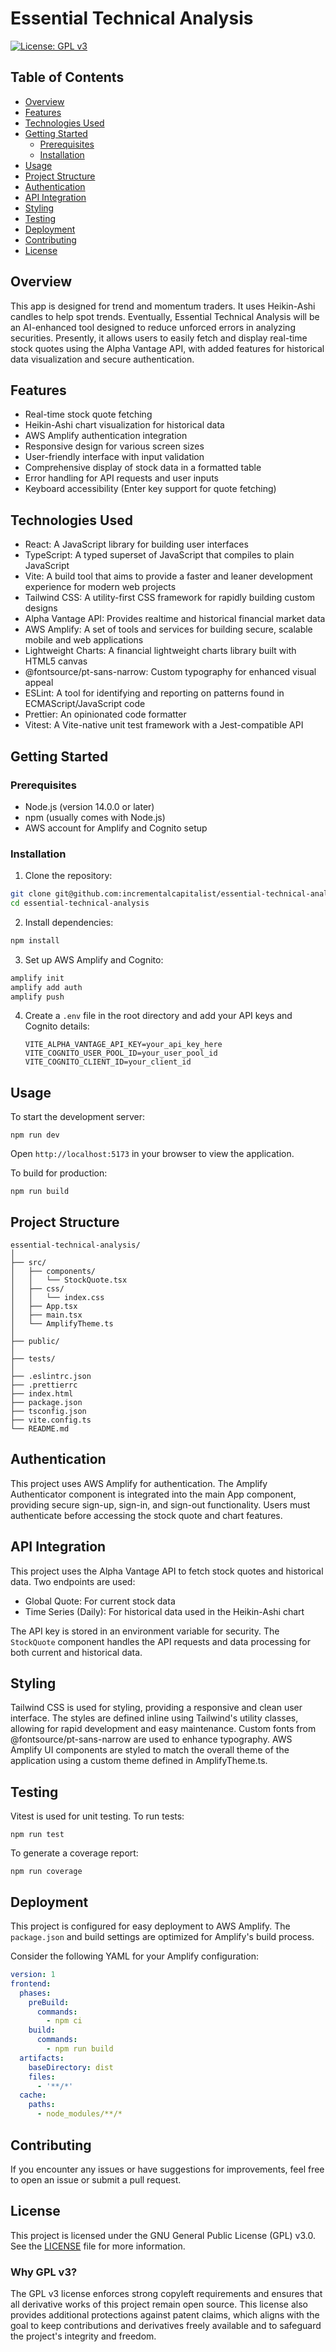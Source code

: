 # Essential Technical Analysis

[![License: GPL v3](https://img.shields.io/badge/License-GPLv3-blue.svg)](https://www.gnu.org/licenses/gpl-3.0) 

## Table of Contents
- [Overview](#overview)
- [Features](#features)
- [Technologies Used](#technologies-used)
- [Getting Started](#getting-started)
  - [Prerequisites](#prerequisites)
  - [Installation](#installation)
- [Usage](#usage)
- [Project Structure](#project-structure)
- [Authentication](#authentication)
- [API Integration](#api-integration)
- [Styling](#styling)
- [Testing](#testing)
- [Deployment](#deployment)
- [Contributing](#contributing)
- [License](#license)

## Overview

This app is designed for trend and momentum traders. It uses Heikin-Ashi candles to help spot trends. Eventually, Essential Technical Analysis will be an AI-enhanced tool designed to reduce unforced errors in analyzing securities. Presently, it allows users to easily fetch and display real-time stock quotes using the Alpha Vantage API, with added features for historical data visualization and secure authentication.

## Features

- Real-time stock quote fetching
- Heikin-Ashi chart visualization for historical data
- AWS Amplify authentication integration
- Responsive design for various screen sizes
- User-friendly interface with input validation
- Comprehensive display of stock data in a formatted table
- Error handling for API requests and user inputs
- Keyboard accessibility (Enter key support for quote fetching)

## Technologies Used

- React: A JavaScript library for building user interfaces
- TypeScript: A typed superset of JavaScript that compiles to plain JavaScript
- Vite: A build tool that aims to provide a faster and leaner development experience for modern web projects
- Tailwind CSS: A utility-first CSS framework for rapidly building custom designs
- Alpha Vantage API: Provides realtime and historical financial market data
- AWS Amplify: A set of tools and services for building secure, scalable mobile and web applications
- Lightweight Charts: A financial lightweight charts library built with HTML5 canvas
- @fontsource/pt-sans-narrow: Custom typography for enhanced visual appeal
- ESLint: A tool for identifying and reporting on patterns found in ECMAScript/JavaScript code
- Prettier: An opinionated code formatter
- Vitest: A Vite-native unit test framework with a Jest-compatible API

## Getting Started

### Prerequisites

- Node.js (version 14.0.0 or later)
- npm (usually comes with Node.js)
- AWS account for Amplify and Cognito setup

### Installation

1. Clone the repository:
```bash
git clone git@github.com:incrementalcapitalist/essential-technical-analysis.git
cd essential-technical-analysis
```

2. Install dependencies:
```bash
npm install
```

3. Set up AWS Amplify and Cognito:
```bash
amplify init
amplify add auth
amplify push
```

4. Create a `.env` file in the root directory and add your API keys and Cognito details:
   ```
   VITE_ALPHA_VANTAGE_API_KEY=your_api_key_here
   VITE_COGNITO_USER_POOL_ID=your_user_pool_id
   VITE_COGNITO_CLIENT_ID=your_client_id
   ```

## Usage

To start the development server:

```
npm run dev
```

Open `http://localhost:5173` in your browser to view the application.

To build for production:

```
npm run build
```

## Project Structure

```
essential-technical-analysis/
│
├── src/
│   ├── components/
│   │   └── StockQuote.tsx
│   ├── css/
│   │   └── index.css
│   ├── App.tsx
│   ├── main.tsx
│   └── AmplifyTheme.ts
│
├── public/
│
├── tests/
│
├── .eslintrc.json
├── .prettierrc
├── index.html
├── package.json
├── tsconfig.json
├── vite.config.ts
└── README.md
```

## Authentication

This project uses AWS Amplify for authentication. The Amplify Authenticator component is integrated into the main App component, providing secure sign-up, sign-in, and sign-out functionality. Users must authenticate before accessing the stock quote and chart features.

## API Integration

This project uses the Alpha Vantage API to fetch stock quotes and historical data. Two endpoints are used:
- Global Quote: For current stock data
- Time Series (Daily): For historical data used in the Heikin-Ashi chart

The API key is stored in an environment variable for security. The `StockQuote` component handles the API requests and data processing for both current and historical data.

## Styling

Tailwind CSS is used for styling, providing a responsive and clean user interface. The styles are defined inline using Tailwind's utility classes, allowing for rapid development and easy maintenance. Custom fonts from @fontsource/pt-sans-narrow are used to enhance typography. AWS Amplify UI components are styled to match the overall theme of the application using a custom theme defined in AmplifyTheme.ts.

## Testing

Vitest is used for unit testing. To run tests:

```
npm run test
```

To generate a coverage report:

```
npm run coverage
```

## Deployment

This project is configured for easy deployment to AWS Amplify. The `package.json` and build settings are optimized for Amplify's build process.

Consider the following YAML for your Amplify configuration:

```yaml
version: 1
frontend:
  phases:
    preBuild:
      commands:
        - npm ci
    build:
      commands:
        - npm run build
  artifacts:
    baseDirectory: dist
    files:
      - '**/*'
  cache:
    paths:
      - node_modules/**/*
```

## Contributing

If you encounter any issues or have suggestions for improvements, feel free to open an issue or submit a pull request.

## License

This project is licensed under the GNU General Public License (GPL) v3.0. See the [LICENSE](LICENSE) file for more information.

### Why GPL v3?

The GPL v3 license enforces strong copyleft requirements and ensures that all derivative works of this project remain open source. This license also provides additional protections against patent claims, which aligns with the goal to keep contributions and derivatives freely available and to safeguard the project's integrity and freedom.